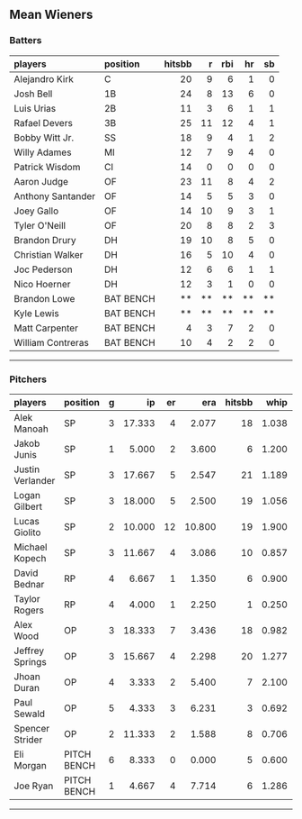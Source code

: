 ## Mean Wieners

### Batters

 
|players           |position  | hitsbb|  r| rbi| hr| sb| 
|:-----------------|:---------|------:|--:|---:|--:|--:| 
|Alejandro Kirk    |C         |     20|  9|   6|  1|  0| 
|Josh Bell         |1B        |     24|  8|  13|  6|  0| 
|Luis Urias        |2B        |     11|  3|   6|  1|  1| 
|Rafael Devers     |3B        |     25| 11|  12|  4|  1| 
|Bobby Witt Jr.    |SS        |     18|  9|   4|  1|  2| 
|Willy Adames      |MI        |     12|  7|   9|  4|  0| 
|Patrick Wisdom    |CI        |     14|  0|   0|  0|  0| 
|Aaron Judge       |OF        |     23| 11|   8|  4|  2| 
|Anthony Santander |OF        |     14|  5|   5|  3|  0| 
|Joey Gallo        |OF        |     14| 10|   9|  3|  1| 
|Tyler O'Neill     |OF        |     20|  8|   8|  2|  3| 
|Brandon Drury     |DH        |     19| 10|   8|  5|  0| 
|Christian Walker  |DH        |     16|  5|  10|  4|  0| 
|Joc Pederson      |DH        |     12|  6|   6|  1|  1| 
|Nico Hoerner      |DH        |     12|  3|   1|  0|  0| 
|Brandon Lowe      |BAT BENCH |     **| **|  **| **| **| 
|Kyle Lewis        |BAT BENCH |     **| **|  **| **| **| 
|Matt Carpenter    |BAT BENCH |      4|  3|   7|  2|  0| 
|William Contreras |BAT BENCH |     10|  4|   2|  2|  0| 


* * *

### Pitchers

 
|players          |position    |  g|     ip| er|    era| hitsbb|  whip| so|  w| sv| 
|:----------------|:-----------|--:|------:|--:|------:|------:|-----:|--:|--:|--:| 
|Alek Manoah      |SP          |  3| 17.333|  4|  2.077|     18| 1.038| 16|  2|  0| 
|Jakob Junis      |SP          |  1|  5.000|  2|  3.600|      6| 1.200|  5|  1|  0| 
|Justin Verlander |SP          |  3| 17.667|  5|  2.547|     21| 1.189| 20|  2|  0| 
|Logan Gilbert    |SP          |  3| 18.000|  5|  2.500|     19| 1.056| 15|  2|  0| 
|Lucas Giolito    |SP          |  2| 10.000| 12| 10.800|     19| 1.900| 11|  0|  0| 
|Michael Kopech   |SP          |  3| 11.667|  4|  3.086|     10| 0.857| 12|  1|  0| 
|David Bednar     |RP          |  4|  6.667|  1|  1.350|      6| 0.900|  9|  1|  1| 
|Taylor Rogers    |RP          |  4|  4.000|  1|  2.250|      1| 0.250|  5|  0|  3| 
|Alex Wood        |OP          |  3| 18.333|  7|  3.436|     18| 0.982| 14|  2|  0| 
|Jeffrey Springs  |OP          |  3| 15.667|  4|  2.298|     20| 1.277| 16|  1|  0| 
|Jhoan Duran      |OP          |  4|  3.333|  2|  5.400|      7| 2.100|  4|  0|  0| 
|Paul Sewald      |OP          |  5|  4.333|  3|  6.231|      3| 0.692|  5|  1|  0| 
|Spencer Strider  |OP          |  2| 11.333|  2|  1.588|      8| 0.706| 19|  2|  0| 
|Eli Morgan       |PITCH BENCH |  6|  8.333|  0|  0.000|      5| 0.600| 10|  2|  0| 
|Joe Ryan         |PITCH BENCH |  1|  4.667|  4|  7.714|      6| 1.286|  3|  0|  0| 


* * *


